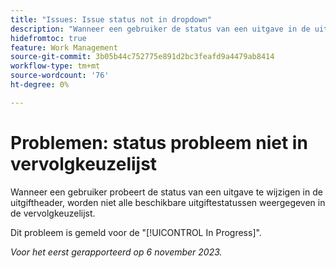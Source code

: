 ```yaml
---
title: "Issues: Issue status not in dropdown"
description: "Wanneer een gebruiker de status van een uitgave in de uitgiftheekoptekst probeert te wijzigen, worden niet alle beschikbare uitgiftestatussen weergegeven in de vervolgkeuzelijst."
hidefromtoc: true
feature: Work Management
source-git-commit: 3b05b44c752775e891d2bc3feafd9a4479ab8414
workflow-type: tm+mt
source-wordcount: '76'
ht-degree: 0%

---
```



# Problemen: status probleem niet in vervolgkeuzelijst

Wanneer een gebruiker probeert de status van een uitgave te wijzigen in de uitgiftheader, worden niet alle beschikbare uitgiftestatussen weergegeven in de vervolgkeuzelijst.

Dit probleem is gemeld voor de &quot;[!UICONTROL In Progress]&quot;.

_Voor het eerst gerapporteerd op 6 november 2023._
